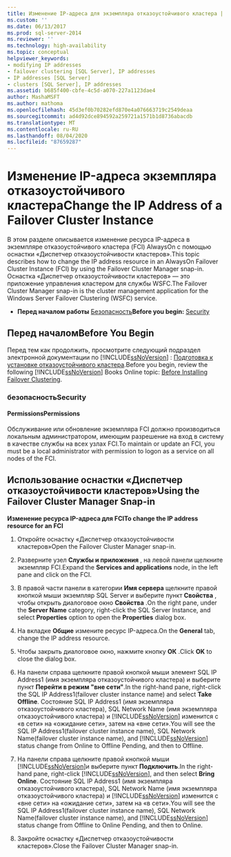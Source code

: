 ```yaml
---
title: Изменение IP-адреса для экземпляра отказоустойчивого кластера | Документация Майкрософт
ms.custom: ''
ms.date: 06/13/2017
ms.prod: sql-server-2014
ms.reviewer: ''
ms.technology: high-availability
ms.topic: conceptual
helpviewer_keywords:
- modifying IP addresses
- failover clustering [SQL Server], IP addresses
- IP addresses [SQL Server]
- clusters [SQL Server], IP addresses
ms.assetid: b685f400-cbfe-4c5d-a070-227a1123dae4
author: MashaMSFT
ms.author: mathoma
ms.openlocfilehash: 45d3ef0b70282efd870e4a076663719c2549deaa
ms.sourcegitcommit: ad4d92dce894592a259721a1571b1d8736abacdb
ms.translationtype: MT
ms.contentlocale: ru-RU
ms.lasthandoff: 08/04/2020
ms.locfileid: "87659287"
---
```

# <a name="change-the-ip-address-of-a-failover-cluster-instance"></a><span data-ttu-id="f185d-102">Изменение IP-адреса экземпляра отказоустойчивого кластера</span><span class="sxs-lookup"><span data-stu-id="f185d-102">Change the IP Address of a Failover Cluster Instance</span></span>
  <span data-ttu-id="f185d-103">В этом разделе описывается изменение ресурса IP-адреса в экземпляре отказоустойчивого кластера (FCI) AlwaysOn с помощью оснастки «Диспетчер отказоустойчивости кластеров».</span><span class="sxs-lookup"><span data-stu-id="f185d-103">This topic describes how to change the IP address resource in an AlwaysOn Failover Cluster Instance (FCI) by using the Failover Cluster Manager snap-in.</span></span> <span data-ttu-id="f185d-104">Оснастка «Диспетчер отказоустойчивости кластеров» — это приложение управления кластером для службы WSFC.</span><span class="sxs-lookup"><span data-stu-id="f185d-104">The Failover Cluster Manager snap-in is the cluster management application for the Windows Server Failover Clustering (WSFC) service.</span></span>  
  
-   <span data-ttu-id="f185d-105">**Перед началом работы**  [Безопасность](#Security)</span><span class="sxs-lookup"><span data-stu-id="f185d-105">**Before you begin:**  [Security](#Security)</span></span>  
  
##  <a name="before-you-begin"></a><a name="BeforeYouBegin"></a> <span data-ttu-id="f185d-106">Перед началом</span><span class="sxs-lookup"><span data-stu-id="f185d-106">Before You Begin</span></span>  
 <span data-ttu-id="f185d-107">Перед тем как продолжить, просмотрите следующий подраздел электронной документации по [!INCLUDE[ssNoVersion](../../../includes/ssnoversion-md.md)] : [Подготовка к установке отказоустойчивого кластера](../install/before-installing-failover-clustering.md).</span><span class="sxs-lookup"><span data-stu-id="f185d-107">Before you begin, review the following [!INCLUDE[ssNoVersion](../../../includes/ssnoversion-md.md)] Books Online topic: [Before Installing Failover Clustering](../install/before-installing-failover-clustering.md).</span></span>  
  
###  <a name="security"></a><a name="Security"></a> <span data-ttu-id="f185d-108">безопасность</span><span class="sxs-lookup"><span data-stu-id="f185d-108">Security</span></span>  
  
####  <a name="permissions"></a><a name="Permissions"></a> <span data-ttu-id="f185d-109">Permissions</span><span class="sxs-lookup"><span data-stu-id="f185d-109">Permissions</span></span>  
 <span data-ttu-id="f185d-110">Обслуживание или обновление экземпляра FCI должно производиться локальным администратором, имеющим разрешение на вход в систему в качестве службы на всех узлах FCI.</span><span class="sxs-lookup"><span data-stu-id="f185d-110">To maintain or update an FCI, you must be a local administrator with permission to logon as a service on all nodes of the FCI.</span></span>  
  
##  <a name="using-the-failover-cluster-manager-snap-in"></a><a name="WSFC"></a> <span data-ttu-id="f185d-111">Использование оснастки «Диспетчер отказоустойчивости кластеров»</span><span class="sxs-lookup"><span data-stu-id="f185d-111">Using the Failover Cluster Manager Snap-in</span></span>  
 <span data-ttu-id="f185d-112">**Изменение ресурса IP-адреса для FCI**</span><span class="sxs-lookup"><span data-stu-id="f185d-112">**To change the IP address resource for an FCI**</span></span>  
  
1.  <span data-ttu-id="f185d-113">Откройте оснастку «Диспетчер отказоустойчивости кластеров»</span><span class="sxs-lookup"><span data-stu-id="f185d-113">Open the Failover Cluster Manager snap-in.</span></span>  
  
2.  <span data-ttu-id="f185d-114">Разверните узел **Службы и приложения** , на левой панели щелкните экземпляр FCI.</span><span class="sxs-lookup"><span data-stu-id="f185d-114">Expand the **Services and applications** node, in the left pane and click on the FCI.</span></span>  
  
3.  <span data-ttu-id="f185d-115">В правой части панели в категории **Имя сервера** щелкните правой кнопкой мыши экземпляр SQL Server и выберите пункт **Свойства** , чтобы открыть диалоговое окно **Свойства** .</span><span class="sxs-lookup"><span data-stu-id="f185d-115">On the right pane, under the **Server Name** category, right-click the SQL Server Instance, and select **Properties** option to open the **Properties** dialog box.</span></span>  
  
4.  <span data-ttu-id="f185d-116">На вкладке **Общие** измените ресурс IP-адреса.</span><span class="sxs-lookup"><span data-stu-id="f185d-116">On the **General** tab, change the IP address resource.</span></span>  
  
5.  <span data-ttu-id="f185d-117">Чтобы закрыть диалоговое окно, нажмите кнопку **ОК** .</span><span class="sxs-lookup"><span data-stu-id="f185d-117">Click **OK** to close the dialog box.</span></span>  
  
6.  <span data-ttu-id="f185d-118">На панели справа щелкните правой кнопкой мыши элемент SQL IP Address1 (имя экземпляра отказоустойчивого кластера) и выберите пункт **Перейти в режим "вне сети"**.</span><span class="sxs-lookup"><span data-stu-id="f185d-118">In the right-hand pane, right-click the SQL IP Address1(failover cluster instance name) and select **Take Offline**.</span></span> <span data-ttu-id="f185d-119">Состояние SQL IP Address1 (имя экземпляра отказоустойчивого кластера), SQL Network Name (имя экземпляра отказоустойчивого кластера) и [!INCLUDE[ssNoVersion](../../../includes/ssnoversion-md.md)] изменится с «в сети» на «ожидание сети», затем на «вне сети».</span><span class="sxs-lookup"><span data-stu-id="f185d-119">You will see the SQL IP Address1(failover cluster instance name), SQL Network Name(failover cluster instance name), and [!INCLUDE[ssNoVersion](../../../includes/ssnoversion-md.md)] status change from Online to Offline Pending, and then to Offline.</span></span>  
  
7.  <span data-ttu-id="f185d-120">На панели справа щелкните правой кнопкой мыши [!INCLUDE[ssNoVersion](../../../includes/ssnoversion-md.md)]и выберите пункт **Подключить**.</span><span class="sxs-lookup"><span data-stu-id="f185d-120">In the right-hand pane, right-click [!INCLUDE[ssNoVersion](../../../includes/ssnoversion-md.md)], and then select **Bring Online**.</span></span> <span data-ttu-id="f185d-121">Состояние SQL IP Address1 (имя экземпляра отказоустойчивого кластера), SQL Network Name (имя экземпляра отказоустойчивого кластера) и [!INCLUDE[ssNoVersion](../../../includes/ssnoversion-md.md)] изменится с «вне сети» на «ожидание сети», затем на «в сети».</span><span class="sxs-lookup"><span data-stu-id="f185d-121">You will see the SQL IP Address1(failover cluster instance name), SQL Network Name(failover cluster instance name), and [!INCLUDE[ssNoVersion](../../../includes/ssnoversion-md.md)] status change from Offline to Online Pending, and then to Online.</span></span>  
  
8.  <span data-ttu-id="f185d-122">Закройте оснастку «Диспетчер отказоустойчивости кластеров».</span><span class="sxs-lookup"><span data-stu-id="f185d-122">Close the Failover Cluster Manager snap-in.</span></span>  
  
  
